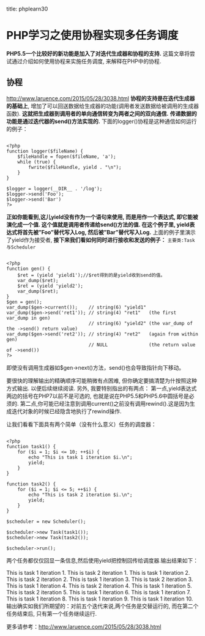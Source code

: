 title: phplearn30 

#  PHP学习之使用协程实现多任务调度 
**PHP5.5一个比较好的新功能是加入了对迭代生成器和协程的支持.**
这篇文章将尝试通过介绍如何使用协程来实施任务调度, 来解释在PHP中的协程.
##  协程 
http://www.laruence.com/2015/05/28/3038.html
**协程的支持是在迭代生成器的基础上**, 增加了可以回送数据给生成器的功能(调用者发送数据给被调用的生成器函数). **这就把生成器到调用者的单向通信转变为两者之间的双向通信.**
**传递数据的功能是通过迭代器的send()方法实现的.** 下面的logger()协程是这种通信如何运行的例子：
```

<?php
function logger($fileName) {
    $fileHandle = fopen($fileName, 'a');
    while (true) {
        fwrite($fileHandle, yield . "\n");
    }
}
 
$logger = logger(__DIR__ . '/log');
$logger->send('Foo');
$logger->send('Bar')
?>

```
**正如你能看到,这儿yield没有作为一个语句来使用, 而是用作一个表达式, 即它能被演化成一个值. 这个值就是调用者传递给send()方法的值. 在这个例子里, yield表达式将首先被”Foo”替代写入Log, 然后被”Bar”替代写入Log.**
上面的例子里演示了yield作为接受者, **接下来我们看如何同时进行接收和发送的例子：**
` 主要类:Task与Scheduler `
```

<?php
function gen() {
    $ret = (yield 'yield1');//$ret得到的是yield收到send的值。
    var_dump($ret);
    $ret = (yield 'yield2');
    var_dump($ret);
}
$gen = gen();
var_dump($gen->current());    // string(6) "yield1"
var_dump($gen->send('ret1')); // string(4) "ret1"   (the first var_dump in gen)
                              // string(6) "yield2" (the var_dump of the ->send() return value)
var_dump($gen->send('ret2')); // string(4) "ret2"   (again from within gen)
                              // NULL               (the return value of ->send())
?>

```
即使没有调用生成器如$gen->next()方法，send()也会导致指针向下移动。

要很快的理解输出的精确顺序可能稍微有点困难, 但你确定要搞清楚为什按照这种方式输出. 以便后续继续阅读.
另外, 我要特别指出的有两点：
第一点,yield表达式两边的括号在PHP7以前不是可选的, 也就是说在PHP5.5和PHP5.6中圆括号是必须的.
第二点,你可能已经注意到调用current()之前没有调用rewind().这是因为生成迭代对象的时候已经隐含地执行了rewind操作.

让我们看看下面具有两个简单（没有什么意义）任务的调度器：
```

<?php
function task1() {
    for ($i = 1; $i <= 10; ++$i) {
        echo "This is task 1 iteration $i.\n";
        yield;
    }
}
 
function task2() {
    for ($i = 1; $i <= 5; ++$i) {
        echo "This is task 2 iteration $i.\n";
        yield;
    }
}
 
$scheduler = new Scheduler();
 
$scheduler->new Task(task1());
$scheduler->new Task(task2());
 
$scheduler->run();

```
两个任务都仅仅回显一条信息,然后使用yield把控制回传给调度器.输出结果如下：

This is task 1 iteration 1.
This is task 2 iteration 1.
This is task 1 iteration 2.
This is task 2 iteration 2.
This is task 1 iteration 3.
This is task 2 iteration 3.
This is task 1 iteration 4.
This is task 2 iteration 4.
This is task 1 iteration 5.
This is task 2 iteration 5.
This is task 1 iteration 6.
This is task 1 iteration 7.
This is task 1 iteration 8.
This is task 1 iteration 9.
This is task 1 iteration 10.
输出确实如我们所期望的：对前五个迭代来说,两个任务是交替运行的, 而在第二个任务结束后, 只有第一个任务继续运行.

更多请参考：http://www.laruence.com/2015/05/28/3038.html